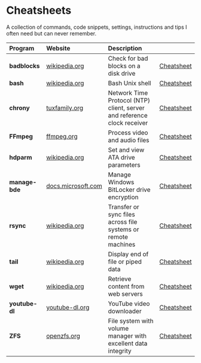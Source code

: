 # Cheatsheets
A collection of commands, code snippets, settings, instructions and tips I often need but can never remember.



| Program | Website | Description |   |
|:-----|:-----|:-----|:-----|
| **badblocks** | [wikipedia.org](https://en.wikipedia.org/wiki/Badblocks) | Check for bad blocks on a disk drive | [Cheatsheet](./badblocks.md) |
| **bash** | [wikipedia.org](https://en.wikipedia.org/wiki/Bash_(Unix_shell)) | Bash Unix shell | [Cheatsheet](./bash.md) |
| **chrony** | [tuxfamily.org](https://chrony.tuxfamily.org/) | Network Time Protocol (NTP) client, server and reference clock receiver | [Cheatsheet](./chrony.md) |
| **FFmpeg** | [ffmpeg.org](https://ffmpeg.org/) | Process video and audio files | [Cheatsheet](./ffmpeg.md) |
| **hdparm** | [wikipedia.org](https://en.wikipedia.org/wiki/Hdparm) | Set and view ATA drive parameters | [Cheatsheet](./hdparm.md) |
| **manage-bde** | [docs.microsoft.com](https://docs.microsoft.com/en-us/windows/security/information-protection/bitlocker/bitlocker-use-bitlocker-drive-encryption-tools-to-manage-bitlocker) | Manage Windows BitLocker drive encryption | [Cheatsheet](./manage-bde.md) |
| **rsync** | [wikipedia.org](https://en.wikipedia.org/wiki/Rsync) | Transfer or sync files across file systems or remote machines | [Cheatsheet](./rsync.md) |
| **tail** | [wikipedia.org](https://en.wikipedia.org/wiki/Tail_(Unix)) | Display end of file or piped data | [Cheatsheet](./tail.md) |
| **wget** | [wikipedia.org](https://en.wikipedia.org/wiki/Wget) | Retrieve content from web servers | [Cheatsheet](./wget.md) |
| **youtube-dl** | [youtube-dl.org](https://youtube-dl.org) | YouTube video downloader | [Cheatsheet](./youtube-dl.md) |
| **ZFS** | [openzfs.org](https://openzfs.org) | File system with volume manager with excellent  data integrity | [Cheatsheet](./zfs.md) |

